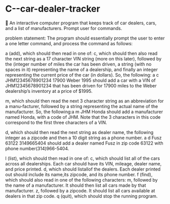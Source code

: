 # C--car-dealer-tracker
🚗 An interactive computer program that keeps track of car dealers, cars, and a list of manufacturers. Prompt user for commands.





problem statement:
The program should essentially prompt the user to enter a one letter command, and process the command as follows:

a (add), which should then read in one of:
c, which should then also read the next string as a 17 character VIN string (more on this later), followed by the (integer number of miles the car has been driven, a string (with no spaces in it) representing the name of a dealership, and finally an integer representing the current price of the car (in dollars). So, the following: a c JHM12345678901234 17900 Weber 1995 should add a car with a VIN of JHM12345678901234 that has been driven for 17900 miles to the Weber dealership’s inventory at a price of $1995.

m, which should then read the next 3 character string as an abbreviation for a manu-facturer, followed by a string representing the actual name of the manufacturer. So, the following:a m JHM Honda should add a manufacturer named Honda, with a code of JHM. Note that the 3 characters in this code correspond to the first three characters of a VIN.

d, which should then read the next string as dealer name, the following integer as a zipcode and then a 10 digit string as a phone number. a d Fusz 63122 3149665404 should add a dealer named Fusz in zip code 63122 with phone number(314)966-5404.

l (list), which should then read in one of:
c, which should list all of the cars across all dealerships. Each car should have its VIN, mileage, dealer name, and price printed.
d, which should listallof the dealers. Each dealer printed out should include its name,its zipcode, and its phone number.
f (find), which should also read in one of the following characters:
m, followed by the name of a manufacturer. It should then list all cars made by that manufacturer.
z, followed by a zipcode. It should list all cars available at dealers in that zip code.
q (quit), which should stop the running program.
